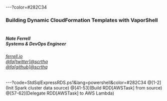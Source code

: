 ---?color=#282C34

### Building Dynamic CloudFormation Templates with VaporShell<br><br>
##### Nate Ferrell<br>Systems & DevOps Engineer
###### [ferrell.io](https://ferrell.io/)<br>[@fa[twitter]@scrthq](https://twitter.com/scrthq)<br>[@fa[github]@scrthq](https://github.com/scrthq)


---?code=StdSqlExpressRDS.ps1&lang=powershell&color=#282C34
@[1-2](Init Spark cluster data source)
@[41-53](Build RDD[AWSTask] from source)
@[57-62](Delegate RDD[AWSTask] to AWS Lambda)
